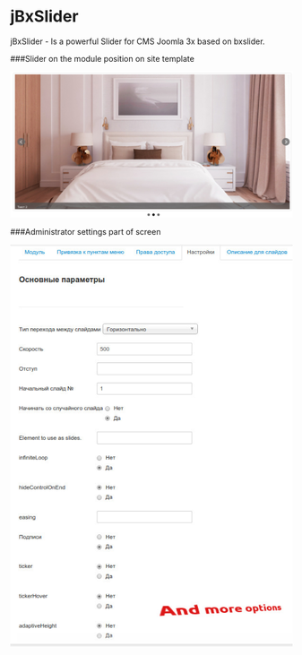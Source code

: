 # jBxSlider
jBxSlider - Is a powerful Slider for CMS Joomla 3x based on bxslider.

###Slider on the module position on site template

![](https://github.com/WhiskeyMan-Tau/jBxSlider/blob/master/jbxlider.jpg?raw=true)

###Administrator settings part of screen

![](https://github.com/WhiskeyMan-Tau/jBxSlider/blob/master/jBxSlider_admin_settings.jpg?raw=true)
